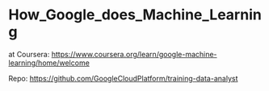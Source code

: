 # How_Google_does_Machine_Learning



at Coursera: https://www.coursera.org/learn/google-machine-learning/home/welcome

Repo: https://github.com/GoogleCloudPlatform/training-data-analyst
